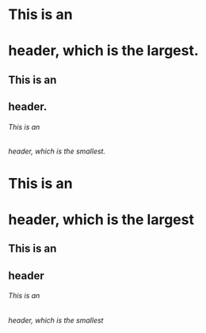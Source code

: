 # This is an <h1> header, which is the largest.
## This is an <h2> header.
###### This is an <h6> header, which is the smallest.

# This is an <h1> header, which is the largest
## This is an <h2> header
###### This is an <h6> header, which is the smallest
